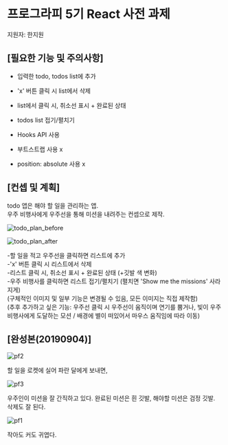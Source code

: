 # 프로그라피 5기 React 사전 과제  
지원자: 한지원  
  
## [필요한 기능 및 주의사항]  
  
- 입력한 todo, todos list에 추가  
- 'x' 버튼 클릭 시 list에서 삭제  
- list에서 클릭 시, 취소선 표시 + 완료된 상태  
- todos list 접기/펼치기  
  
- Hooks API 사용  
  
- 부트스트랩 사용 x  
- position: absolute 사용 x  
  
  
## [컨셉 및 계획]  
  
todo 앱은 해야 할 일을 관리하는 앱.   
우주 비행사에게 우주선을 통해 미션을 내려주는 컨셉으로 제작.  
  
![todo_plan_before](https://user-images.githubusercontent.com/54440974/64077575-c3376580-cd0c-11e9-954f-17a9370898c4.png)  
  
![todo_plan_after](https://user-images.githubusercontent.com/54440974/64077574-c03c7500-cd0c-11e9-9cb4-1a6472463522.png)  
  
-할 일을 적고 우주선을 클릭하면 리스트에 추가   
-'x' 버튼 클릭 시 리스트에서 삭제  
-리스트 클릭 시, 취소선 표시 + 완료된 상태 (+깃발 색 변화)  
-우주 비행사를 클릭하면 리스트 접기/펼치기 (펼치면 'Show me the missions' 사라지게)  
(구체적인 이미지 및 일부 기능은 변경될 수 있음, 모든 이미지는 직접 제작함)  
(추후 추가하고 싶은 기능: 우주선 클릭 시 우주선이 움직이며 연기를 뿜거나, 빛이 우주 비행사에게 도달하는 모션 / 배경에 별이 떠있어서 마우스 움직임에 따라 이동)  
  
    
## [완성본(20190904)]  
  
    
![pf2](https://user-images.githubusercontent.com/54440974/64260789-7c44ac80-cf66-11e9-8168-663955e0c34d.gif)  
   
할 일을 로켓에 실어 파란 달에게 보내면,
  
![pf3](https://user-images.githubusercontent.com/54440974/64260844-88c90500-cf66-11e9-89d4-6b30974693a5.gif)  
  
우주인이 미션을 잘 간직하고 있다. 
완료된 미션은 흰 깃발, 해야할 미션은 검정 깃발.  
삭제도 잘 된다.  
  
![pf1](https://user-images.githubusercontent.com/54440974/64260755-6cc56380-cf66-11e9-8b8e-f3ecbbabf6a4.gif)  
    
작아도 커도 귀엽다. 
